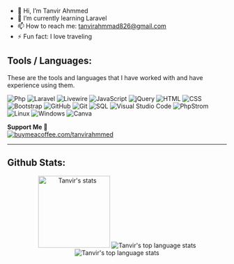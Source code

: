 - 👋 Hi, I’m Tanvir Ahmmed
- 🌱 I’m currently learning Laravel
- 📫 How to reach me: tanvirahmmad826@gmail.com
- ⚡ Fun fact: I love traveling

<!---
tanvirahmmed8/tanvirahmmed8 is a ✨ special ✨ repository because its `README.md` (this file) appears on your GitHub profile.
You can click the Preview link to take a look at your changes.
--->

## Tools / Languages:

These are the tools and languages that I have worked with and have experience using them.

![Php](https://img.shields.io/badge/-PHP-05122A?style=flat&logo=php)
![Laravel](https://img.shields.io/badge/-Laravel-05122A?style=flat&logo=laravel)
![Livewire](https://img.shields.io/badge/-Livewire-313131?style=flat&logo=Livewire)
![JavaScript](https://img.shields.io/badge/-JavaScript-05122A?style=flat&logo=javascript)
![jQuery](https://img.shields.io/badge/-jQuery-313131?style=flat&logo=jquery)
![HTML](https://img.shields.io/badge/-HTML-05122A?style=flat&logo=HTML5)
![CSS](https://img.shields.io/badge/-CSS-05122A?style=flat&logo=CSS3)
![Bootstrap](https://img.shields.io/badge/-Bootstrap-313131?style=flat&logo=bootstrap)
![GitHub](https://img.shields.io/badge/-GitHub-05122A?style=flat&logo=github)
![Git](https://img.shields.io/badge/-Git-05122A?style=flat&logo=git)
![SQL](https://img.shields.io/badge/-SQL-05122A?style=flat&logo=mysql)
![Visual Studio Code](https://img.shields.io/badge/-Visual%20Studio%20Code-05122A?style=flat&logo=visual-studio-code&logoColor=007ACC)
![PhpStrom](https://img.shields.io/badge/-PhpStrom-05122A?style=flat&logo=phpstorm)
![Linux](https://img.shields.io/badge/-Linux-05122A?style=flat&logo=linux)
![Windows](https://img.shields.io/badge/-Windows-313131?style=flat&logo=windows)
![Canva](https://img.shields.io/badge/-Canva-313131?style=flat&logo=canva)

**Support Me 🌈** <br/>
 [![buymeacoffee.com/tanvirahmmed](https://img.shields.io/badge/Buy_Me_A_Coffee-FFDD00?style=for-the-badge&logo=buy-me-a-coffee&logoColor=black)](https://www.buymeacoffee.com/tanvirahmmed)

<hr />

## Github Stats:

<p align="center">
    <img height="165" src="https://github-readme-stats.vercel.app/api?username=tanvirahmmed8&count_private=true&include_all_commits=true&theme=tokyonight" alt="Tanvir's stats" />
    <img src="https://github-readme-stats.vercel.app/api/top-langs/?username=tanvirahmmed8&layout=compact&theme=tokyonight" alt="Tanvir's top language stats" />
  <img src="https://github-readme-activity-graph.vercel.app/graph?username=tanvirahmmed8&bg_color=000000&color=0f7cf0&line=0b71d0&point=ffffff&area=true&hide_border=true" alt="Tanvir's top language stats" />
</p>
